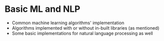 # Basic ML and NLP

* Common machine learning algorithms' implementation
* Algorithms implemented with or without in-built libraries (as mentioned)
* Some basic implementations for natural language processing as well
